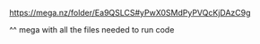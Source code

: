 https://mega.nz/folder/Ea9QSLCS#yPwX0SMdPyPVQcKjDAzC9g

^^ mega with all the files needed to run code
